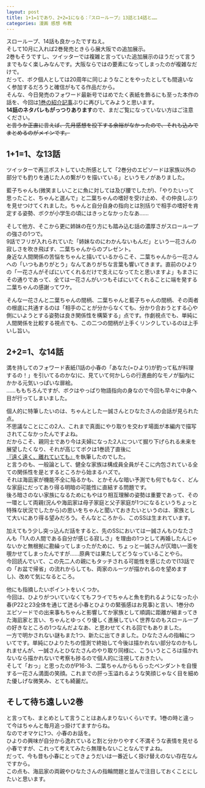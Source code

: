 ```yaml
---
layout: post
title: 1+1=1であり、2+2=1になる：『スローループ』13話と14話と……
categories: 漫画 感想 布教
---
```


スローループ、14話も良かったですねえ。  
そして10月に入れば2巻発売ときらら展大阪での追加展示。  
2巻もそうですし、ツイッターでは複雑と言っていた追加展示のほうだって言うまでもなく楽しみなんです。大阪ならではの要素になってしまったのが複雑なだけで。  
だって、ボク個人としては20周年に同じようなことをやったとしても間違いなく参加するだろうと確信がもてる作品だから。  
そんな、今日発売のフォワード最新号ではめでたく表紙を飾るにも至った本作の話を、今回は[1巻の紹介記事](/2019-03-12-comic/)ぶりに再びしてみようと思います。  
**14話のネタバレもがっつりあります**ので、まだご覧になっていない方はご注意ください。  
~~と言うか正直に言えば、先月感想を投下する余裕がなかったので、それも込みでまとめるのがメインです。~~

## 1+1=1、な13話

ツイッターで再三ポストしていた所感として「2巻分のエピソードは家族以外の部分でも釣りを通じた人の繋がりを描いている」というモノがありました。

藍子ちゃんも(微笑ましいことに魚に対しては及び腰でしたが)、「やりたいって思ったこと、ちゃんと選んで」と二葉ちゃんの嗜好を受け止め、その仲良しぶりを見せつけてくれました。ちゃんと自分自身の指向とは別括りで相手の嗜好を肯定する姿勢、ボクが小学生の頃にはきっとなかったなあ……

そして他方、そこから更に姉妹の在り方にも踏み込む話の濃厚さがスローループの強さの1つで。  
9話でフリが入れられていた「姉妹なのにわかんないもんだ」という一花さんの寂しさを吹き飛ばす、二葉ちゃんからのプレゼント。  
身近な人間関係の苦悩をちゃんと描いているからこそ、二葉ちゃんから一花さんへの「いつもありがとう」なんてありがちな言葉も響いてきます。直前のひよりの「一花さんがそばにいてくれるだけで支えになってたと思いますよ」もまさにその通りであって、全ては一花さんがいつもそばにいてくれることに端を発する二葉ちゃんの感謝ってワケ。

そんな一花さんと二葉ちゃんの間柄、二葉ちゃんと藍子ちゃんの間柄、その両者の根底に共通するのは「相手のことが分からなくても、分かり合おうとする心や側にいようとする姿勢は良き関係性を構築する」点です。作劇視点でも、単純に人間関係を比較する視点でも、この二つの間柄が上手くリンクしているのは上手いし旨い。

## 2+2=1、な14話

満を持してのフォワード表紙(1話の小春の「あなた(=ひより)が釣って私が料理するの！」を引いてるのかな)に、見ていて何かしらの行進曲的なモノが脳内にかかる元気いっぱいな扉絵。  
……ももちろんですが、ボクはやっぱり物語指向の身なので今回も早々に中身へ目が行ってしまいました。

個人的に特筆したいのは、ちゃんとした一誠さんとひなたさんの会話が見られた点。  
不思議なことにこの2人、これまで真面にやり取りを交わす場面が本編内で描写されてこなかったんですよね。  
だからこそ、親同士であり今は夫婦になった2人について掘り下げられる未来を展望したくなり、それが高じてボクは1巻読了直後に[『遠く遠く、離れていても』](https://www.pixiv.net/novel/show.php?id=10884098)を執筆したのでした。  
と言うのも、一般論として、健全な家族は構成員全員がそこに内包されている全ての関係性を是とするところから始まるハズで。  
それは海凪家が機能不全に陥るかも、とかそんな暗い予測でも何でもなく、どんな家庭にだってあり得る明暗の可能性に直結する問題です。  
後ろ暗さのない家族になるためにもやはり相互理解の姿勢は重要であって、その一環として両親(況んや海凪家は母子家庭と父子家庭が1つになるというちょっと特殊な状況でしたから)の思いをちゃんと聞いておきたいというのは、家族として大いにあり得る望みだろう。そんなところから、このSSは生まれています。

加えてもう少し突っ込んだ話をすると、先のSSにおいては一誠さんもひなたさんも「1人の人間である自分が感じる寂しさ」を理由の1つとして再婚したんじゃないかと無根拠に勘繰ってしまったがために、ちょっと一誠さんが仄暗い一面を覗かせてしまったんですが……原典では果たしてどうなっていることやら。  
今回読んでいて、この先二人の親にもタッチされる可能性を感じたので(13話での「お盆で帰省」の流れからしても、両家のルーツが描かれるのを望めますし)、改めて気になるところ。

他にも指摘したいポイントをいくつか。  
今回は、ひよりがついていなくてもフライでちゃんと魚を釣れるようになった小春(P22と23全体を通じて迸る小春とひよりの緊張感はお見事)と言い、1巻分のエピソードでの出来事もちゃんと影響してか家族として順調に距離が縮まってきた海凪家と言い、ちゃんとゆっくり優しく進展していく世界なのもスローループの好きなところの1つなんだよなあ、と思わせてくれる回でもありました。  
一方で明かされない謎もまた1つ、新たに出てきました。ひなたさんの指輪についてです。単純にひよりたちの憶測で終始して今後は描かれない部分なのかもしれませんが、一誠さんとひなたさんのやり取り同様に、こういうところは描かれないなら描かれないで考察も捗るので個人的に注視しておきたい。  
そして「おっ」と思ったのがP16-3、二葉ちゃんからもらったペンダントを自慢する一花さん満面の笑顔。これまでの肝っ玉溢れるような笑顔じゃなく目を細めた優しげな微笑み、とても綺麗だ。

## そして待ち遠しい2巻

と言っても、まとめとして言うことはあんまりないくらいです。1巻の時と違って今はちゃんと毎月追っ掛けてますからね。  
なのでオマケに1つ、小春のお話を。  
ひよりの興味が自分から逸れていると割と分かりやすく不満そうな表情を見せる小春ですが、これって考えてみたら無理もないことなんですよね。  
だって、今も昔も小春にとってきょうだいは一番近しく掛け替えのない存在なんですから。  
この点も、海凪家の両親やひなたさんの指輪問題と並んで注目しておくことにしたいと思います。
